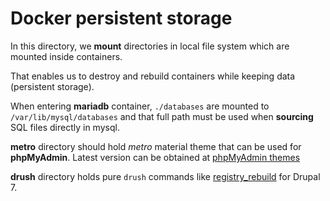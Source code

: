 # Docker persistent storage

In this directory, we **mount** directories in local file system which are mounted inside containers.

That enables us to destroy and rebuild containers while keeping data (persistent storage).

When entering **mariadb** container, `./databases` are mounted to `/var/lib/mysql/databases` and that full path must be used when **sourcing** SQL files directly in mysql.

**metro** directory should hold _metro_ material theme that can be used for **phpMyAdmin**. Latest version can be obtained at [phpMyAdmin themes](https://www.phpmyadmin.net/themes/)

**drush** directory holds pure `drush` commands like [registry_rebuild](https://www.drupal.org/project/registry_rebuild) for Drupal 7.
